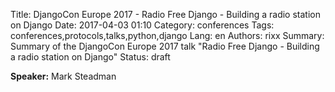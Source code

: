 Title: DjangoCon Europe 2017 - Radio Free Django - Building a radio station on Django
Date:   2017-04-03 01:10
Category: conferences
Tags: conferences,protocols,talks,python,django
Lang: en
Authors: rixx
Summary: Summary of the DjangoCon Europe 2017 talk "Radio Free Django - Building a radio station on Django"
Status: draft

**Speaker:** Mark Steadman

## 

